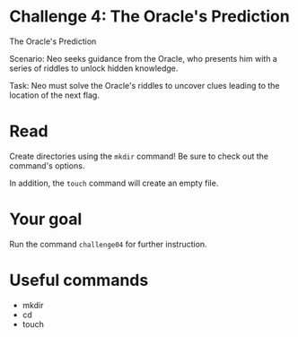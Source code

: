 # Challenge 4: The Oracle's Prediction
The Oracle's Prediction

Scenario: Neo seeks guidance from the Oracle, who presents him with a series of riddles to unlock hidden knowledge.

Task: Neo must solve the Oracle's riddles to uncover clues leading to the location of the next flag.

# Read

Create directories using the `mkdir` command! Be sure to check out the command's options.

In addition, the `touch` command will create an empty file.


# Your goal
Run the command `challenge04` for further instruction.


# Useful commands
- mkdir
- cd
- touch
